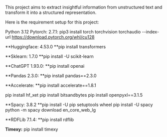 This project aims to extract insightful information from unstructured text and transform it into a structured representation.

Here is the requirement setup for this project:

Python 3.12
Pytorch: 2.7.1: 
pip3 install torch torchvision torchaudio --index-url https://download.pytorch.org/whl/cu128

**Huggingface: 4.53.0
**pip install transformers

**Sklearn: 1.7.0
**pip install -U scikit-learn

**ChatGPT 1.93.0: 
**pip install openai

**Pandas 2.3.0:
**pip install pandas==2.3.0

**Accelerate:
**pip install accelerate==1.8.1

pip install hf_xet
pip install bitsandbytes
pip install openpyxl==3.1.5

**Spacy: 3.8.2
**pip install -U pip setuptools wheel
pip install -U spacy
python -m spacy download en_core_web_lg

**RDFLib 7.1.4:
**pip install rdflib

**Timexy:**
pip install timexy


